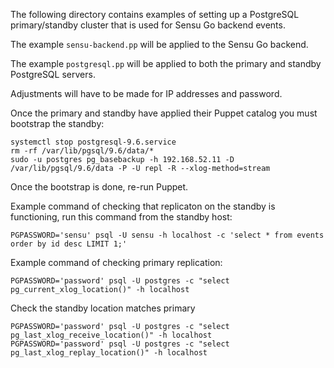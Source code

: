 The following directory contains examples of setting up a PostgreSQL primary/standby cluster that is used for Sensu Go backend events.

The example `sensu-backend.pp` will be applied to the Sensu Go backend.

The example `postgresql.pp` will be applied to both the primary and standby PostgreSQL servers.

Adjustments will have to be made for IP addresses and password.

Once the primary and standby have applied their Puppet catalog you must bootstrap the standby:

```
systemctl stop postgresql-9.6.service
rm -rf /var/lib/pgsql/9.6/data/*
sudo -u postgres pg_basebackup -h 192.168.52.11 -D /var/lib/pgsql/9.6/data -P -U repl -R --xlog-method=stream
```

Once the bootstrap is done, re-run Puppet.

Example command of checking that replicaton on the standby is functioning, run this command from the standby host:

```
PGPASSWORD='sensu' psql -U sensu -h localhost -c 'select * from events order by id desc LIMIT 1;'
```

Example command of checking primary replication:

```
PGPASSWORD='password' psql -U postgres -c "select pg_current_xlog_location()" -h localhost
```

Check the standby location matches primary

```
PGPASSWORD='password' psql -U postgres -c "select pg_last_xlog_receive_location()" -h localhost
PGPASSWORD='password' psql -U postgres -c "select pg_last_xlog_replay_location()" -h localhost
```
